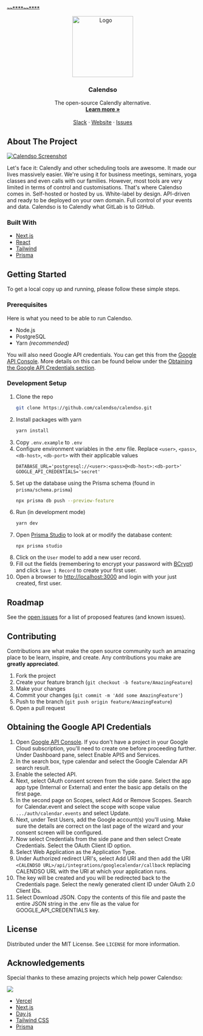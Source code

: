 **~~`~~****~~****`~~**<!-- PROJECT LOGO -->
<p align="center">
  <a href="https://github.com/calendso/calendso">
    <img src="https://calendso.com/calendso-logo.svg" alt="Logo" width="160" height="160">
  </a>

  <h3 align="center">Calendso</h3>

  <p align="center">
    The open-source Calendly alternative.
    <br />
    <a href="https://calendso.com"><strong>Learn more »</strong></a>
    <br />
    <br />
    <a href="https://join.slack.com/t/calendso/shared_invite/zt-mem978vn-RgOEELhA5bcnoGONxDCiHw">Slack</a>
    ·
    <a href="https://calendso.com">Website</a>
    ·
    <a href="https://github.com/calendso/calendso/issues">Issues</a>
  </p>
</p>

<!-- ABOUT THE PROJECT -->
## About The Project

[![Calendso Screenshot][product-screenshot]](https://calendso.com)

Let's face it: Calendly and other scheduling tools are awesome. It made our lives massively easier. We're using it for business meetings, seminars, yoga classes and even calls with our families. However, most tools are very limited in terms of control and customisations. That's where Calendso comes in. Self-hosted or hosted by us. White-label by design. API-driven and ready to be deployed on your own domain. Full control of your events and data. Calendso is to Calendly what GitLab is to GitHub.

### Built With

* [Next.js](https://nextjs.org/)
* [React](https://reactjs.org/)
* [Tailwind](https://tailwindcss.com/)
* [Prisma](https://prisma.io/)

<!-- GETTING STARTED -->
## Getting Started

To get a local copy up and running, please follow these simple steps.

### Prerequisites

Here is what you need to be able to run Calendso.
* Node.js
* PostgreSQL
* Yarn _(recommended)_

You will also need Google API credentials. You can get this from the [Google API Console](https://console.cloud.google.com/apis/dashboard). More details on this can be found below under the [Obtaining the Google API Credentials section](#Obtaining-the-Google-API-Credentials).

### Development Setup

1. Clone the repo
   ```sh
   git clone https://github.com/calendso/calendso.git
   ```
2. Install packages with yarn
   ```sh
   yarn install
   ```
3. Copy `.env.example` to `.env`
4. Configure environment variables in the .env file. Replace `<user>`, `<pass>`, `<db-host>`, `<db-port>` with their applicable values
   ```
   DATABASE_URL='postgresql://<user>:<pass>@<db-host>:<db-port>'
   GOOGLE_API_CREDENTIALS='secret'
   ```
5. Set up the database using the Prisma schema (found in `prisma/schema.prisma`)
   ```sh
   npx prisma db push --preview-feature
   ```
6. Run (in development mode)
   ```sh
   yarn dev
   ```
7. Open [Prisma Studio](https://www.prisma.io/studio) to look at or modify the database content:
   ```
   npx prisma studio
   ```
9. Click on the `User` model to add a new user record.
10. Fill out the fields (remembering to encrypt your password with [BCrypt](https://bcrypt-generator.com/)) and click `Save 1 Record` to create your first user.
11. Open a browser to [http://localhost:3000](http://localhost:3000) and login with your just created, first user.

<!-- ROADMAP -->
## Roadmap

See the [open issues](https://github.com/calendso/calendso/issues) for a list of proposed features (and known issues).

<!-- CONTRIBUTING -->
## Contributing

Contributions are what make the open source community such an amazing place to be learn, inspire, and create. Any contributions you make are **greatly appreciated**.


1. Fork the project
2. Create your feature branch (`git checkout -b feature/AmazingFeature`)
3. Make your changes
4. Commit your changes (`git commit -m 'Add some AmazingFeature'`)
5. Push to the branch (`git push origin feature/AmazingFeature`)
6. Open a pull request


## Obtaining the Google API Credentials

1. Open [Google API Console](https://console.cloud.google.com/apis/dashboard). If you don't have a project in your Google Cloud subscription, you'll need to create one before proceeding further. Under Dashboard pane, select Enable APIS and Services.
2. In the search box, type calendar and select the Google Calendar API search result.
3. Enable the selected API.
4. Next, select OAuth consent screen from the side pane. Select the app app type (Internal or External) and enter the basic app details on the first page.
5. In the second page on Scopes, select Add or Remove Scopes. Search for Calendar.event and select the scope with scope value `.../auth/calendar.events` and select Update.
6. Next, under Test Users, add the Google account(s) you'll using. Make sure the details are correct on the last page of the wizard and your consent screen will be configured.
7. Now select Credentials from the side pane and then select Create Credentials. Select the OAuth Client ID option.
8. Select Web Application as the Application Type.
9. Under Authorized redirect URI's, select Add URI and then add the URI  `<CALENDSO URL>/api/integrations/googlecalendar/callback` replacing CALENDSO URL with the URI at which your application runs.
10. The key will be created and you will be redirected back to the Credentials page. Select the newly generated client ID under OAuth 2.0 Client IDs.
11. Select Download JSON. Copy the contents of this file and paste the entire JSON string in the .env file as the value for GOOGLE_API_CREDENTIALS key.


<!-- LICENSE -->
## License

Distributed under the MIT License. See `LICENSE` for more information.

<!-- ACKNOWLEDGEMENTS -->
## Acknowledgements

Special thanks to these amazing projects which help power Calendso:

[<img src="https://calendso.com/powered-by-vercel.svg">](https://vercel.com/?utm_source=calend-so&utm_campaign=oss)

* [Vercel](https://vercel.com/?utm_source=calend-so&utm_campaign=oss)
* [Next.js](https://nextjs.org/)
* [Day.js](https://day.js.org/)
* [Tailwind CSS](https://tailwindcss.com/)
* [Prisma](https://prisma.io/)

[product-screenshot]: https://i.imgur.com/4yvFj2E.png


